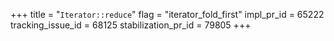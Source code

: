 +++
title = "`Iterator::reduce`"
flag = "iterator_fold_first"
impl_pr_id = 65222
tracking_issue_id = 68125
stabilization_pr_id = 79805
+++
